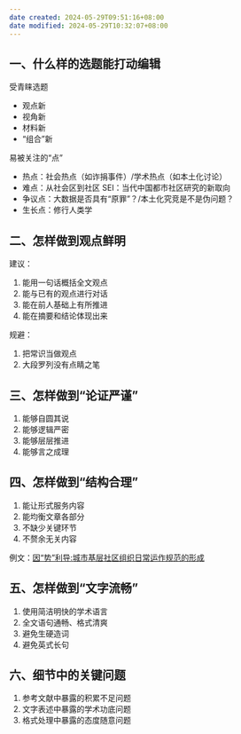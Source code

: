 ```yaml
---
date created: 2024-05-29T09:51:16+08:00
date modified: 2024-05-29T10:32:07+08:00
---
```

## 一、什么样的选题能打动编辑

受青睐选题
- 观点新
- 视角新
- 材料新
- “组合”新

易被关注的“点”
- 热点：社会热点（如诈捐事件）/学术热点（如本土化讨论）
- 难点：从社会区到社区 SEI：当代中国都市社区研究的新取向
- 争议点：大数据是否具有“原罪”？/本土化究竞是不是伪问题？
- 生长点：修行人类学

## 二、怎样做到观点鲜明

建议：
1. 能用一句话概括全文观点
2. 能与已有的观点进行对话
3. 能在前人基础上有所推进
4. 能在摘要和结论体现出来

规避：
1. 把常识当做观点
2. 大段罗列没有点睛之笔

## 三、怎样做到“论证严谨”

1. 能够自圆其说
2. 能够逻辑严密
3. 能够层层推进
4. 能够言之成理

## 四、怎样做到“结构合理”

1. 能让形式服务内容
2. 能均衡文章各部分
3. 不缺少关键环节
4. 不赘余无关内容

例文：[因“势”利导:城市基层社区组织日常运作规范的形成](https://kns.cnki.net/kcms2/article/abstract?v=2R7H8JGA7Eykzu_KEoH0ZYvQx3g_CSuEIrOlFQOjX9YnBgqezjxexSG42TGw9JXAXhI0FVLCc-6v0oizaxnJwSV_z7SCpr3lhh1XdXSvOJyyKLwnxyB59wSjiFdIL7c3ZHOgu7RqxIOayhpoziB1YQ==&uniplatform=NZKPT&language=CHS)

## 五、怎样做到“文字流畅”

1. 使用简洁明快的学术语言
2. 全文语句通畅、格式清爽
3. 避免生硬造词
4. 避免英式长句

## 六、细节中的关键问题

1. 参考文献中暴露的积累不足问题
2. 文字表述中暴露的学术功底问题
3. 格式处理中暴露的态度随意问题